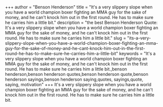+++
author = "Benson Henderson"
title = "It's a very slippery slope when you have a world champion boxer fighting an MMA guy for the sake of money, and he can't knock him out in the first round. He has to make sure he carries him a little bit."
description = "the best Benson Henderson Quote: It's a very slippery slope when you have a world champion boxer fighting an MMA guy for the sake of money, and he can't knock him out in the first round. He has to make sure he carries him a little bit."
slug = "its-a-very-slippery-slope-when-you-have-a-world-champion-boxer-fighting-an-mma-guy-for-the-sake-of-money-and-he-cant-knock-him-out-in-the-first-round-he-has-to-make-sure-he-carries-him-a-little-bit"
keywords = "It's a very slippery slope when you have a world champion boxer fighting an MMA guy for the sake of money, and he can't knock him out in the first round. He has to make sure he carries him a little bit.,benson henderson,benson henderson quotes,benson henderson quote,benson henderson sayings,benson henderson saying,quotes, sayings,quote, saying, motivation"
+++
It's a very slippery slope when you have a world champion boxer fighting an MMA guy for the sake of money, and he can't knock him out in the first round. He has to make sure he carries him a little bit.
